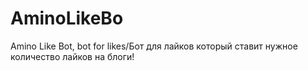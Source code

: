 # AminoLikeBo
Amino Like Bot, bot for likes/Бот для лайков который ставит нужное количество лайков на блоги!
